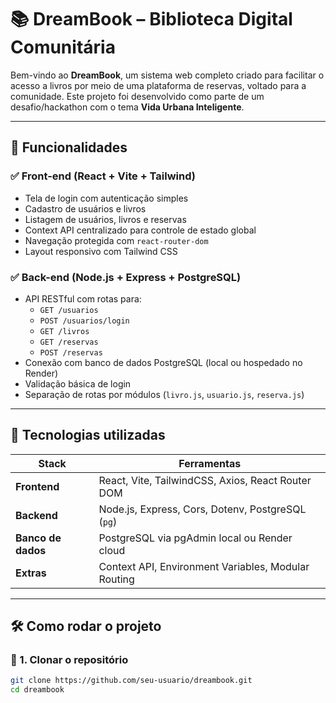 # 📚 DreamBook – Biblioteca Digital Comunitária

Bem-vindo ao **DreamBook**, um sistema web completo criado para facilitar o acesso a livros por meio de uma plataforma de reservas, voltado para a comunidade. Este projeto foi desenvolvido como parte de um desafio/hackathon com o tema **Vida Urbana Inteligente**.

---

## 🚀 Funcionalidades

### ✅ Front-end (React + Vite + Tailwind)
- Tela de login com autenticação simples
- Cadastro de usuários e livros
- Listagem de usuários, livros e reservas
- Context API centralizado para controle de estado global
- Navegação protegida com `react-router-dom`
- Layout responsivo com Tailwind CSS

### ✅ Back-end (Node.js + Express + PostgreSQL)
- API RESTful com rotas para:
  - `GET /usuarios`
  - `POST /usuarios/login`
  - `GET /livros`
  - `GET /reservas`
  - `POST /reservas`
- Conexão com banco de dados PostgreSQL (local ou hospedado no Render)
- Validação básica de login
- Separação de rotas por módulos (`livro.js`, `usuario.js`, `reserva.js`)

---

## 🧠 Tecnologias utilizadas

| Stack | Ferramentas |
|-------|-------------|
| **Frontend** | React, Vite, TailwindCSS, Axios, React Router DOM |
| **Backend**  | Node.js, Express, Cors, Dotenv, PostgreSQL (`pg`) |
| **Banco de dados** | PostgreSQL via pgAdmin local ou Render cloud |
| **Extras** | Context API, Environment Variables, Modular Routing |

---

## 🛠 Como rodar o projeto

### 🔹 1. Clonar o repositório
```bash
git clone https://github.com/seu-usuario/dreambook.git
cd dreambook
